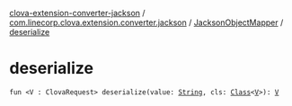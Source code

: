 [clova-extension-converter-jackson](../../index.md) / [com.linecorp.clova.extension.converter.jackson](../index.md) / [JacksonObjectMapper](index.md) / [deserialize](./deserialize.md)

# deserialize

`fun <V : ClovaRequest> deserialize(value: `[`String`](https://kotlinlang.org/api/latest/jvm/stdlib/kotlin/-string/index.html)`, cls: `[`Class`](http://docs.oracle.com/javase/6/docs/api/java/lang/Class.html)`<`[`V`](deserialize.md#V)`>): `[`V`](deserialize.md#V)